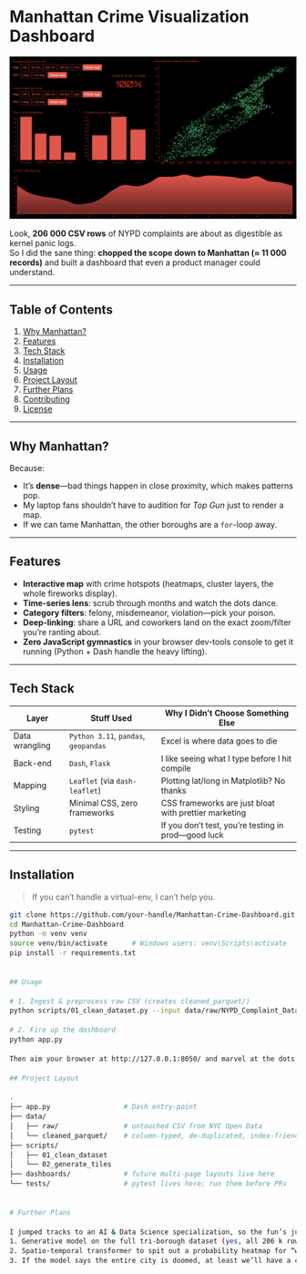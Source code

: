 # Manhattan Crime Visualization Dashboard

![Crime Visualization Dashboard](/data/project-thumbnail.png)

Look, **206 000 CSV rows** of NYPD complaints are about as digestible as kernel panic logs.  
So I did the sane thing: **chopped the scope down to Manhattan (≈ 11 000 records)** and built a dashboard that even a product manager could understand.

---

## Table of Contents
1. [Why Manhattan?](#why-manhattan)
2. [Features](#features)
3. [Tech Stack](#tech-stack)
4. [Installation](#installation)
5. [Usage](#usage)
6. [Project Layout](#project-layout)
7. [Further Plans](#further-plans)
8. [Contributing](#contributing)
9. [License](#license)

---

## Why Manhattan?
Because:
- It’s **dense**—bad things happen in close proximity, which makes patterns pop.  
- My laptop fans shouldn’t have to audition for *Top Gun* just to render a map.  
- If we can tame Manhattan, the other boroughs are a `for`-loop away.

---

## Features
- **Interactive map** with crime hotspots (heatmaps, cluster layers, the whole fireworks display).  
- **Time-series lens**: scrub through months and watch the dots dance.  
- **Category filters**: felony, misdemeanor, violation—pick your poison.  
- **Deep-linking**: share a URL and coworkers land on the exact zoom/filter you’re ranting about.  
- **Zero JavaScript gymnastics** in your browser dev-tools console to get it running (Python + Dash handle the heavy lifting).

---

## Tech Stack
| Layer | Stuff Used | Why I Didn’t Choose Something Else |
|-------|------------|------------------------------------|
| Data wrangling | `Python 3.11`, `pandas`, `geopandas` | Excel is where data goes to die |
| Back-end | `Dash`, `Flask` | I like seeing what I type before I hit compile |
| Mapping | `Leaflet` (via `dash-leaflet`) | Plotting lat/long in Matplotlib? No thanks |
| Styling | Minimal CSS, zero frameworks | CSS frameworks are just bloat with prettier marketing |
| Testing | `pytest` | If you don’t test, you’re testing in prod—good luck |

---

## Installation
> If you can’t handle a virtual-env, I can’t help you.

```bash
git clone https://github.com/your-handle/Manhattan-Crime-Dashboard.git
cd Manhattan-Crime-Dashboard
python -m venv venv
source venv/bin/activate      # Windows users: venv\Scripts\activate
pip install -r requirements.txt


## Usage

# 1. Ingest & preprocess raw CSV (creates cleaned_parquet/)
python scripts/01_clean_dataset.py --input data/raw/NYPD_Complaint_Data.csv

# 2. Fire up the dashboard
python app.py

Then aim your browser at http://127.0.0.1:8050/ and marvel at the dots.

## Project Layout

.
├── app.py                  # Dash entry-point
├── data/
│   ├── raw/                # untouched CSV from NYC Open Data
│   └── cleaned_parquet/    # column-typed, de-duplicated, index-friendly data
├── scripts/
│   ├── 01_clean_dataset
│   └── 02_generate_tiles
├── dashboards/             # future multi-page layouts live here
└── tests/                  # pytest lives here; run them before PRs


# Further Plans

I jumped tracks to an AI & Data Science specialization, so the fun’s just starting:
1. Generative model on the full tri-borough dataset (yes, all 206 k rows).
2. Spatio-temporal transformer to spit out a probability heatmap for “where/when bad stuff will probably happen next.”
3. If the model says the entire city is doomed, at least we’ll have a cool GIF.
